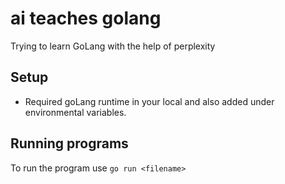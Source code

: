 # ai teaches golang
Trying to learn GoLang with the help of perplexity

## Setup

- Required goLang runtime in your local and also added under environmental variables.

## Running programs

To run the program use `go run <filename>`
